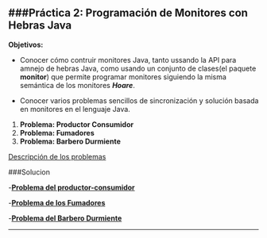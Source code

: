 ###Práctica 2: Programación de Monitores con Hebras Java
-----

**Objetivos:** 
- Conocer cómo contruir monitores Java, tanto ussando la API para amnejo de hebras Java, como usando un conjunto de clases(el paquete **monitor**) que permite programar monitores siguiendo la misma semántica de los monitores ***Hoare***.

- Conocer varios problemas sencillos de sincronización y solución basada en monitores en el lenguaje Java.

1. **Problema: Productor Consumidor**
2. **Problema: Fumadores**
3. **Problema: Barbero Durmiente**

[Descripción de los problemas][descripcion]


###Solucion

-[**Problema del productor-consumidor**][Prod]

-[**Problema de los Fumadores**][fumadores]

-[**Problema del Barbero Durmiente**][barbero]


----

[descripcion]:https://github.com/marlenelis/SCD/blob/master/Prácticas/P2/scd-practica2.pdf

[Prod]:https://github.com/marlenelis/SCD/blob/master/Prácticas/P2/

[fumadores]:https://github.com/marlenelis/SCD/blob/master/Prácticas/P2/src/
[barbero]:https://github.com/marlenelis/SCD/blob/master/Prácticas/P2/src/


